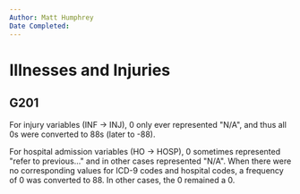 ```yaml
---
Author: Matt Humphrey
Date Completed: 
---
```


# Illnesses and Injuries

## G201

For injury variables (INF -> INJ), 0 only ever represented "N/A", and thus all 0s were converted to 88s (later to -88).

For hospital admission variables (HO -> HOSP), 0 sometimes represented "refer to previous..." and in other cases represented "N/A".
When there were no corresponding values for ICD-9 codes and hospital codes, a frequency of 0 was converted to 88.
In other cases, the 0 remained a 0.
